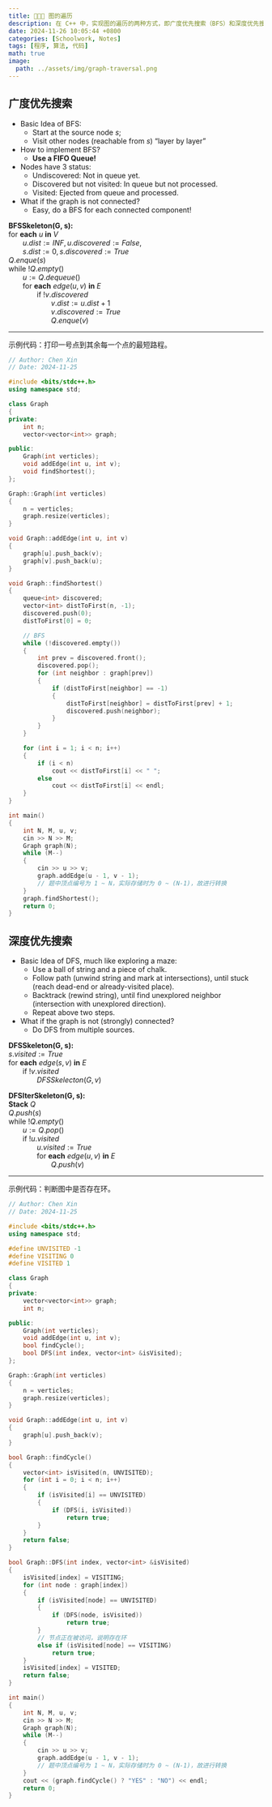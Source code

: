 ```yaml
---
title: 🧑🏻‍💻 图的遍历
description: 在 C++ 中，实现图的遍历的两种方式，即广度优先搜索（BFS）和深度优先搜索（DFS）。作笔记用。
date: 2024-11-26 10:05:44 +0800
categories: [Schoolwork, Notes]
tags: [程序, 算法, 代码]
math: true
image:
  path: ../assets/img/graph-traversal.png
---
```


## 广度优先搜索

- Basic Idea of BFS:  
  - Start at the source node $s$;
  - Visit other nodes (reachable from $s$) “layer by layer”
- How to implement BFS?
  - **Use a FIFO Queue!**
- Nodes have 3 status:
  - Undiscovered: Not in queue yet.
  - Discovered but not visited: In queue but not processed.
  - Visited: Ejected from queue and processed.
- What if the graph is not connected?
  - Easy, do a BFS for each connected component!

**BFSSkeleton(G, s):**  
for **each** $u$ **in** $V$  
&emsp;&emsp;$u.dist := INF, u.discovered := False,$  
&emsp;&emsp;$s.dist := 0, s.discovered := True$  
$Q.enque(s)$  
while $!Q.empty()$  
&emsp;&emsp;$u := Q.dequeue()$  
&emsp;&emsp;for **each** $edge(u, v)$ **in** $E$  
&emsp;&emsp;&emsp;&emsp;if $!v.discovered$  
&emsp;&emsp;&emsp;&emsp;&emsp;&emsp;$v.dist := u.dist + 1$  
&emsp;&emsp;&emsp;&emsp;&emsp;&emsp;$v.discovered := True$  
&emsp;&emsp;&emsp;&emsp;&emsp;&emsp;$Q.enque(v)$  

---

示例代码：打印一号点到其余每一个点的最短路程。

```c++
// Author: Chen Xin
// Date: 2024-11-25

#include <bits/stdc++.h>
using namespace std;

class Graph
{
private:
    int n;
    vector<vector<int>> graph;

public:
    Graph(int verticles);
    void addEdge(int u, int v);
    void findShortest();
};

Graph::Graph(int verticles)
{
    n = verticles;
    graph.resize(verticles);
}

void Graph::addEdge(int u, int v)
{
    graph[u].push_back(v);
    graph[v].push_back(u);
}

void Graph::findShortest()
{
    queue<int> discovered;
    vector<int> distToFirst(n, -1);
    discovered.push(0);
    distToFirst[0] = 0;

    // BFS
    while (!discovered.empty())
    {
        int prev = discovered.front();
        discovered.pop();
        for (int neighbor : graph[prev])
        {
            if (distToFirst[neighbor] == -1)
            {
                distToFirst[neighbor] = distToFirst[prev] + 1;
                discovered.push(neighbor);
            }
        }
    }

    for (int i = 1; i < n; i++)
    {
        if (i < n)
            cout << distToFirst[i] << " ";
        else
            cout << distToFirst[i] << endl;
    }
}

int main()
{
    int N, M, u, v;
    cin >> N >> M;
    Graph graph(N);
    while (M--)
    {
        cin >> u >> v;
        graph.addEdge(u - 1, v - 1);
        // 题中顶点编号为 1 ~ N，实际存储时为 0 ~ (N-1)，故进行转换
    }
    graph.findShortest();
    return 0;
}
```


## 深度优先搜索

- Basic Idea of DFS, much like exploring a maze:
  - Use a ball of string and a piece of chalk.
  - Follow path (unwind string and mark at intersections), until stuck (reach dead-end or already-visited place).
  - Backtrack (rewind string), until find unexplored neighbor (intersection with unexplored direction). 
  - Repeat above two steps.
- What if the graph is not (strongly) connected?
  - Do DFS from multiple sources.

**DFSSkeleton(G, s):**  
$s.visited := True$  
for **each** $edge(s, v)$ **in** $E$  
&emsp;&emsp;if $!v.visited$  
&emsp;&emsp;&emsp;&emsp;$DFSSkelecton(G, v)$  

**DFSIterSkeleton(G, s):**  
**Stack** $Q$  
$Q.push(s)$  
while $!Q.empty()$  
&emsp;&emsp;$u := Q.pop()$  
&emsp;&emsp;if $!u.visited$  
&emsp;&emsp;&emsp;&emsp;$u.visited := True$  
&emsp;&emsp;&emsp;&emsp;for **each** $edge(u, v)$ **in** $E$  
&emsp;&emsp;&emsp;&emsp;&emsp;&emsp;$Q.push(v)$  

---

示例代码：判断图中是否存在环。

```c++
// Author: Chen Xin
// Date: 2024-11-25

#include <bits/stdc++.h>
using namespace std;

#define UNVISITED -1
#define VISITING 0
#define VISITED 1

class Graph
{
private:
    vector<vector<int>> graph;
    int n;

public:
    Graph(int verticles);
    void addEdge(int u, int v);
    bool findCycle();
    bool DFS(int index, vector<int> &isVisited);
};

Graph::Graph(int verticles)
{
    n = verticles;
    graph.resize(verticles);
}

void Graph::addEdge(int u, int v)
{
    graph[u].push_back(v);
}

bool Graph::findCycle()
{
    vector<int> isVisited(n, UNVISITED);
    for (int i = 0; i < n; i++)
    {
        if (isVisited[i] == UNVISITED)
        {
            if (DFS(i, isVisited))
                return true;
        }
    }
    return false;
}

bool Graph::DFS(int index, vector<int> &isVisited)
{
    isVisited[index] = VISITING;
    for (int node : graph[index])
    {
        if (isVisited[node] == UNVISITED)
        {
            if (DFS(node, isVisited))
                return true;
        }
        // 节点正在被访问，说明存在环
        else if (isVisited[node] == VISITING)
            return true;
    }
    isVisited[index] = VISITED;
    return false;
}

int main()
{
    int N, M, u, v;
    cin >> N >> M;
    Graph graph(N);
    while (M--)
    {
        cin >> u >> v;
        graph.addEdge(u - 1, v - 1);
        // 题中顶点编号为 1 ~ N，实际存储时为 0 ~ (N-1)，故进行转换
    }
    cout << (graph.findCycle() ? "YES" : "NO") << endl;
    return 0;
}
```
